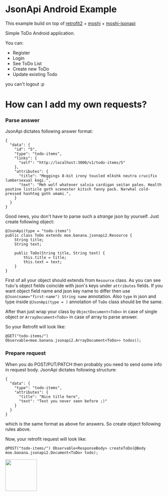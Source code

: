 JsonApi Android Example
=======================================

This example build on top of [retrofit2](https://github.com/square/retrofit) + [moshi](https://github.com/square/moshi) + [moshi-jsonapi](https://github.com/kamikat/moshi-jsonapi)

Simple ToDo Android application.

You can:
* Register
* Login
* See ToDo List
* Create new ToDo
* Update existing Todo

you can't logout :p

# How can I add my own requests?
### Parse answer
JsonApi dictates following answer format:

```
{
  "data": {
    "id": "5",
    "type": "todo-items",
    "links": {
      "self": "http://localhost:3000/v1/todo-items/5"
    },
    "attributes": {
      "title": "Meggings 8-bit irony tousled mlkshk neutra crucifix lumbersexual kogi.",
      "text": "Meh wolf whatever salvia cardigan seitan paleo. Health poutine listicle goth scenester kitsch fanny pack. Narwhal cold-pressed hashtag goth umami.",
    }
  }
}
```

Good news, you don't have to parse such a _strange_ json by yourself. Just create following object:
```
@JsonApi(type = "todo-items")
public class ToDo extends moe.banana.jsonapi2.Resource {
    String title;
    String text;

    public ToDo(String title, String text) {
        this.title = title;
        this.text = text;
    }
}
```
First of all your object should extends from `Resource` class.
As you can see `ToDo`'s object fields coincide with json's keys under `attributes` fields.
If you want object field name and json key name to differ then use `@Json(name="first-name") String name` annotation.
Also `type` in json and type inside `@JsonApi(type = )` annotation of `ToDo` class should be the same.

After than just wrap your class by `ObjectDocument<ToDo>` in case of single object or `ArrayDocument<ToDo>` in case of array to parse answer.

So your Retrofit will look like:

```
@GET("todo-items/") Observable<moe.banana.jsonapi2.ArrayDocument<ToDo>> todos();
```


### Prepare request

When you do POST/PUT/PATCH then probably you need to send some info in request body. JsonApi dictates following structure:
```
{
  "data": {
    "type": "todo-items",
    "attributes": {
      "title": "Nice title here",
      "text": "Text you never seen before ;)"
    }
  }
}
```
which is the same format as above for answers. So create object following rules above.

Now, your retrofit request will look like:
```
@POST("todo-items/") Observable<ResponseBody> createToDo(@Body moe.banana.jsonapi2.Document<ToDo> todo);
```


[<img src="http://www.flatstack.com/logo.svg" width="100"/>](http://www.flatstack.com)


